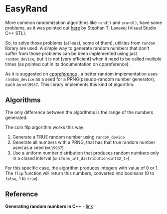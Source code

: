 # EasyRand

More common randomization algorithms like `rand()` and `srand()`, have some problems, as it was pointed out [here](https://channel9.msdn.com/Events/GoingNative/2013/rand-Considered-Harmful) by Stephan T. Lavavej (Visual Studio C++ STL).

So, to solve those problems (at least, some of them),  utilities from `random` library are used. A simple way to generate random numbers that don't suffer from those problems can be been implemented using just `random_device`, but it is not [very efficient] when it need to be called multiple times (as pointed out in its documentation on cppreference).

As it is suggested on [cppreference](https://en.cppreference.com/w/cpp/numeric/random/random_device) , a better random implementation uses `random_device` as a seed for a PRNG(pseudo-random number generator), such as `mt19937`. This library implements this kind of algorithm.

## Algorithms

The only difference between the algorithms is the range of the numbers generated.

The coin flip algorithm works this way:

1. Generate a TRUE random number using `random_device`
2. Generate all numbers with a PRNG, that has that true random number used as a seed (`mt19937`)
3. Use a uniform number distribution that produces random numbers only in a closed interval (`uniform_int_distribution<int32_t>`).

For this specific case, the algorithm produces integers with value of 0 or 1. The `flip` function will return this numbers, converted into booleans (0 to `false`, 1 to `true`).

## Reference

**Generating random numbers in C++** - [link](https://diego.assencio.com/?index=6890b8c50169ef45b74db135063c227c)
